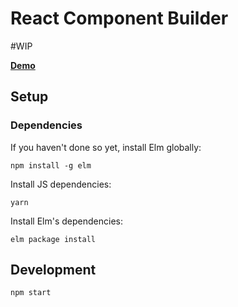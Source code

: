 # React Component Builder

#WIP

**[Demo](https://mofas.github.io/react-component-builder/dist/)**

## Setup

### Dependencies


If you haven't done so yet, install Elm globally:
```
npm install -g elm
```

Install JS dependencies:
```
yarn
```

Install Elm's dependencies:
```
elm package install
```



## Development

```
npm start
```
